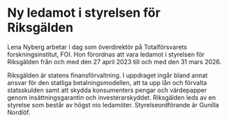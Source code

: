 # Ny ledamot i styrelsen för Riksgälden

Lena Nyberg arbetar i dag som överdirektör på Totalförsvarets forskningsinstitut, FOI. Hon förordnas att vara ledamot i styrelsen för Riksgälden från och med den 27 april 2023 till och med den 31 mars 2026\.

Riksgälden är statens finansförvaltning. I uppdraget ingår bland annat ansvar för den statliga betalningsmodellen, att ta upp lån och förvalta statsskulden samt att skydda konsumenters pengar och värdepapper genom insättningsgarantin och investerarskyddet. Riksgälden leds av en styrelse som består av högst nio ledamöter. Styrelseordförande är Gunilla Nordlöf.

